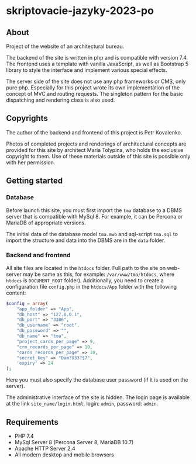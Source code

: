 # skriptovacie-jazyky-2023-po

## About

Project of the website of an architectural bureau. 

The backend of the site is written in php and is compatible with version 7.4. The frontend uses a template with vanilla JavaScript, as well as Bootstrap 5 library to style the interface and implement various special effects.

The server side of the site does not use any php frameworks or CMS, only pure php. Especially for this project wrote its own implementation of the concept of MVC and routing requests. The singleton pattern for the basic dispatching and rendering class is also used.

## Copyrights

The author of the backend and frontend of this project is Petr Kovalenko.

Photos of completed projects and renderings of architectural concepts are provided for this site by architect Maria Tolypina, who holds the exclusive copyright to them. Use of these materials outside of this site is possible only with her permission.

## Getting started

### Database

Before launch this site, you must first import the `tma` database to a DBMS server that is compatible with MySql 8. For example, it can be Percona or MariaDB of appropriate versions.

The initial data of the database model `tma.mwb` and sql-script `tma.sql` to import the structure and data into the DBMS are in the `data` folder.

### Backend and frontend

All site files are located in the `htdocs` folder. Full path to the site on web-server may be same as this, for example: `/var/www/tma/htdocs`, where `htdocs` is `DOCUMENT_ROOT` folder). Additionally, you need to create a configuration file `config.php` in the `htdocs/App` folder with the following content:

```php
$config = array(
    "app_folder" => "App",
    "db_host" => "127.0.0.1",
    "db_port" => "3306",
    "db_username" => "root",
    "db_password" => "",
    "db_name" => "tma",
    "project_cards_per_page" => 9,
    "crm_records_per_page" => 10,
    "cards_records_per_page" => 10,
    "secret_key" => "Dam?U33?$7",
    'expiry' => 24
);
```

Here you must also specify the database user password (if it is used on the server).

The administrative interface of the site is hidden. The login page is available at the link `site_name/login.html`, login: `admin`, password: `admin`.

## Requirements

- PHP 7.4
- MySql Server 8 (Percona Server 8, MariaDB 10.7)
- Apache HTTP Server 2.4
- All modern desktop and mobile browsers